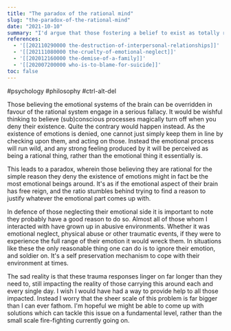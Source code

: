 ```yaml
---
title: "The paradox of the rational mind"
slug: "the-paradox-of-the-rational-mind"
date: "2021-10-10"
summary: "I'd argue that those fostering a belief to exist as totally rational beings for the sole reason they deny the existence of emotions, might in fact be the most emotional beings around. This is what I'd call 'the paradox of the rational mind'."
references: 
  - '[[202110290000 the-destruction-of-interpersonal-relationships]]'
  - '[[202111080000 the-cruelty-of-emotional-neglect]]'
  - '[[202012160000 the-demise-of-a-family]]'
  - '[[202007200000 who-is-to-blame-for-suicide]]'
toc: false
---
```


#psychology #philosophy #ctrl-alt-del

Those believing the emotional systems of the brain can be overridden in favour of the rational system engage in a serious fallacy. It would be wishful thinking to believe (sub)conscious processes magically turn off when you deny their existence. Quite the contrary would happen instead. As the existence of emotions is denied, one cannot just simply keep them in line by checking upon them, and acting on those. Instead the emotional process will run wild, and any strong feeling produced by it will be perceived as being a rational thing, rather than the emotional thing it essentially is.

This leads to a paradox, wherein those believing they are rational for the simple reason they deny the existence of emotions might in fact be the most emotional beings around. It's as if the emotional aspect of their brain has free reign, and the ratio stumbles behind trying to find a reason to justify whatever the emotional part comes up with.

In defence of those neglecting their emotional side it is important to note they probably have a good reason to do so. Almost all of those whom I interacted with have grown up in abusive environments. Whether it was emotional neglect, physical abuse or other traumatic events, if they were to experience the full range of their emotion it would wreck them. In situations like these the only reasonable thing one can do is to ignore their emotion, and soldier on. It's a self preservation mechanism to cope with their environment at times.

The sad reality is that these trauma responses linger on far longer than they need to, still impacting the reality of those carrying this around each and every single day. I wish I would have had a way to provide help to all those impacted. Instead I worry that the sheer scale of this problem is far bigger than I can ever fathom. I'm hopeful we might be able to come up with solutions which can tackle this issue on a fundamental level, rather than the small scale fire-fighting currently going on.
